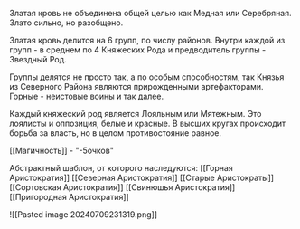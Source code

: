 Златая кровь не объединена общей целью как Медная или Серебряная. Злато сильно, но разобщено. 

Златая кровь делится на 6 групп, по числу районов. Внутри каждой из групп - в среднем по 4 Княжеских Рода и предводитель группы - Звездный Род.

Группы делятся не просто так, а по особым способностям, так Князья из Северного Района являются прирожденными артефакторами. Горные - неистовые воины и так далее.

Каждый княжеский род является Лояльным или Мятежным. Это лоялисты и оппозиция, белые и красные. В высших кругах происходит борьба за власть, но в целом противостояние равное. 



[[Магичность]] - "-5очков"

Абстрактный шаблон, от которого наследуются:
[[Горная Аристократия]]
[[Северная Аристократия]]
[[Старые Аристократы]]
[[Сортовская Аристократия]]
[[Свинюшья Аристократия]]
[[Пригородная Аристократия]]

![[Pasted image 20240709231319.png]]